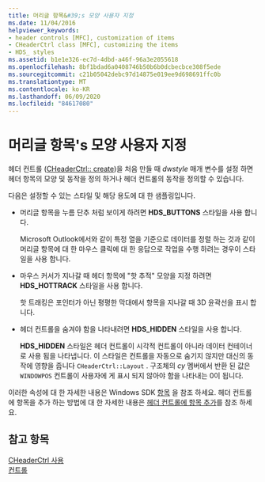```yaml
---
title: 머리글 항목&#39;s 모양 사용자 지정
ms.date: 11/04/2016
helpviewer_keywords:
- header controls [MFC], customization of items
- CHeaderCtrl class [MFC], customizing the items
- HDS_ styles
ms.assetid: b1e1e326-ec7d-4dbd-a46f-96a3e2055618
ms.openlocfilehash: 8bf1bdad6a0408746b50b6b0dcbecbce308f5ede
ms.sourcegitcommit: c21b05042debc97d14875e019ee9d698691ffc0b
ms.translationtype: MT
ms.contentlocale: ko-KR
ms.lasthandoff: 06/09/2020
ms.locfileid: "84617080"
---
```

# <a name="customizing-the-header-item39s-appearance"></a>머리글 항목&#39;s 모양 사용자 지정

헤더 컨트롤 ([CHeaderCtrl:: create](reference/cheaderctrl-class.md#create))을 처음 만들 때 *dwstyle* 매개 변수를 설정 하면 헤더 항목의 모양 및 동작을 정의 하거나 헤더 컨트롤의 동작을 정의할 수 있습니다.

다음은 설정할 수 있는 스타일 및 해당 용도에 대 한 샘플링입니다.

- 머리글 항목을 누름 단추 처럼 보이게 하려면 **HDS_BUTTONS** 스타일을 사용 합니다.

   Microsoft Outlook에서와 같이 특정 열을 기준으로 데이터를 정렬 하는 것과 같이 머리글 항목에 대 한 마우스 클릭에 대 한 응답으로 작업을 수행 하려는 경우이 스타일을 사용 합니다.

- 마우스 커서가 지나갈 때 헤더 항목에 "핫 추적" 모양을 지정 하려면 **HDS_HOTTRACK** 스타일을 사용 합니다.

   핫 트래킹은 포인터가 아닌 평평한 막대에서 항목을 지나갈 때 3D 윤곽선을 표시 합니다.

- 헤더 컨트롤을 숨겨야 함을 나타내려면 **HDS_HIDDEN** 스타일을 사용 합니다.

   **HDS_HIDDEN** 스타일은 헤더 컨트롤이 시각적 컨트롤이 아니라 데이터 컨테이너로 사용 됨을 나타냅니다. 이 스타일은 컨트롤을 자동으로 숨기지 않지만 대신의 동작에 영향을 줍니다 `CHeaderCtrl::Layout` . 구조체의 *cy* 멤버에서 반환 된 값은 `WINDOWPOS` 컨트롤이 사용자에 게 표시 되지 않아야 함을 나타내는 0이 됩니다.

이러한 속성에 대 한 자세한 내용은 Windows SDK [항목](/windows/win32/Controls/header-controls) 을 참조 하세요. 헤더 컨트롤에 항목을 추가 하는 방법에 대 한 자세한 내용은 [헤더 컨트롤에 항목 추가](adding-items-to-the-header-control.md)를 참조 하세요.

## <a name="see-also"></a>참고 항목

[CHeaderCtrl 사용](using-cheaderctrl.md)<br/>
[컨트롤](controls-mfc.md)

